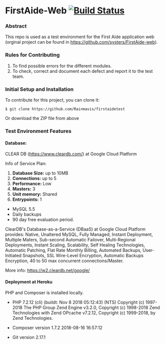 # FirstAide-Web [![Build Status](https://travis-ci.org/systers/FirstAide-web.svg?branch=develop)](https://travis-ci.org/systers/FirstAide-web)

### Abstract
This repo is used as a test environment for the First Aide application web (orginal project can be found in https://github.com/systers/FirstAide-web).


### Rules for Contributing
1. To find possible errors for the different modules.
2. To check, correct and document each defect and report it to the test team.


### Initial Setup and Installation
To contribute for this project, you can clone it:

`$ git clone https://github.com/Rainmavis/firstaidetest`

Or download the ZIP file from above

### Test Environment Features
#### Database: 
CLEAR DB (https://www.cleardb.com/) at Google Cloud Platform

Info of Service Plan: 

1. **Database Size:** up to 10MB
2. **Connections:** up to 5
3. **Performance:** Low
4. **Masters:** 3
5. **Unit memory:** Shared
6. **Entrypoints:** 1

- MySQL 5.5
- Daily backups
- 90 day free evaluation period.

ClearDB's Database-as-a-Service (DBaaS) at Google Cloud Platform provides: Native, Unaltered MySQL, Fully Managed, Instant Deployment, Multiple Maters, Sub-second Automatic Failover, Multi-Regional Deployments, Instant Scaling, Scalability, Self Healing Technologies, Automatic Patching, Flat Rate Monthly Billing, Automated Backups, User-Initiated Snapshots, SSL Wire-Level Encryption, Automatic Backups Encryption, 40 to 50 max concurrent connections/Master.

More info: https://w2.cleardb.net/google/

#### Deployment at Heroku

PHP and Composer is installed locally.

- PHP 7.2.12 (cli) (buildt: Nov 8 2018 05:12:43) (NTS)
Copyright (c) 1997-2018 The PHP Group
Zend Engine v3.2.0, Copyright (c) 1998-2018 Zend Technologies with Zend OPcache v7.2.12, Copyright (c) 1999-2018, by Zend Technologies.

- Composer version 1.7.2 2018-08-16 16:57:12

- Git version 2.17.1
